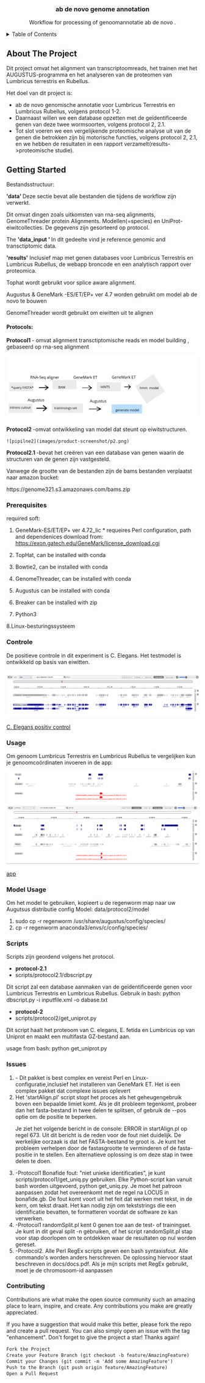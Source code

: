 
<!-- PROJECT LOGO -->


<h3 align="center">ab de novo genome annotation </h3>

  <p align="center">
    Workflow for processing of  genoomannotatie ab de novo .



<!-- TABLE OF CONTENTS -->
<details>
  <summary>Table of Contents</summary>
  <ol>
    <li>
      <a href="#about-the-project">About The Project</a>
      <ul>
        <li></li>
      </ul>
    </li>
    <li>
      <a href="#getting-started">Getting Started</a>
      <ul>
        <li><a href="#prerequisites">Prerequisites</a></li>
      </ul>
    </li>
    <li><a href="#usage">Usage</a></li>
    <li><a href="#Positiv">Positiv control</a></li>
    <li><a href="#contributing">Contributing</a></li>
    <li><a href="#Scripts">Scripts</a></li>
    <li><a href="#Issues">Issues</a></li>
  </ol>
</details>



<!-- ABOUT THE PROJECT -->
## About The Project

Dit project omvat het  alignment van transcriptoomreads, het trainen met het AUGUSTUS-programma 
en het analyseren van de proteomen van Lumbricus terrestris en Rubellus.

Het doel van dit project is:

* ab  de novo  genomische annotatie  voor Lumbricus Terrestris en Lumbricus Rubellus, volgens protocol 1-2. 
* Daarnaast willen we een database opzetten met de geïdentificeerde genen van deze twee wormsoorten, volgens protocol 2, 2.1. 
* Tot slot voeren we een vergelijkende proteomische analyse uit van de genen die betrokken zijn bij motorische functies,
 volgens protocol 2, 2.1, en we hebben de resultaten in een rapport verzamelt(results->proteomische studie).


<!-- GETTING STARTED -->
## Getting Started

Bestandsstructuur:


 <p> <strong> 'data'  </strong> Deze sectie bevat alle bestanden die tijdens de workflow zijn verwerkt.</p> 
 <p> Dit omvat dingen zoals uitkomsten van rna-seq alignments, GenomeThreader protein Alignments. Modellen(=species) en UniProt-eiwitcollecties.
 De gegevens zijn gesorteerd op protocol.</p>


<p>  The <strong> 'data_input ' </strong>In dit gedeelte vind je reference genomic and transctiptomic data.  </p>

<p> <strong> 'results'</strong>  Inclusief map met genen databases voor Lumbricus Terrestris en Lumbricus Rubellus, 
de webapp broncode en een analytisch rapport over proteomica. </p> 
    
	
<p>  <string> Tophat</string>   wordt gebruikt voor splice aware   alignment.  </p> 
<p> <string> Augustus &  GeneMark</string>  -ES/ET/EP+ ver 4.7 worden gebruikt om model ab de novo te bouwen  </p>
<p> <string> GenomeThreader wordt gebruikt om eiwitten uit te alignen </string>  </p>

<h4>  Protocols: </h4>
 
  <p> <strong>Protocol1 </strong>  - omvat alignment  transctiptomische reads  en model building , gebaseerd op rna-seq  alignment</p>
  
  ![pipilne1](images/product-screenshot/p1.png)
  
  <p> <strong>Protocol2  </strong>-omvat ontwikkeling van  model dat steunt op eiwitstructuren. </p>
  
    ![pipilne2](images/product-screenshot/p2.png)
 <p>  <strong>Protocol2.1 </strong> -bevat het creëren van een database van genen waarin de structuren van de genen zijn vastgesteld. </p>

<p> Vanwege de grootte van de bestanden zijn de bams bestanden verplaatst naar amazon bucket: </p>
<p> https://genome321.s3.amazonaws.com/bams.zip </p>
  


### Prerequisites

required soft:

1. GeneMark-ES/ET/EP+ ver 4.72_lic *
requeires Perl configuration, path and dependenices
download from: https://exon.gatech.edu/GeneMark/license_download.cgi

2. TopHat, can be installed with conda

3. Bowtie2, can be installed with conda

4. GenomeThreader, can be installed with conda

5. Augustus can be installed with conda
6. Breaker can be installed with zip

7. Python3

8.Linux-besturingssysteem

### Controle 
De positieve controle in dit experiment is C. Elegans. Het testmodel is ontwikkeld op basis van eiwitten.  
 
 


  <a href="https://wclumterr.netlify.app/">
    <img src="https://github.com/ProjecticumDataScience/lumbricus/blob/master/images/product-screenshot/pc.png">
  </a>

<a href="https://wclumterr.netlify.app/"> C. Elegans positiv control</a>


### Usage

Om genoom Lumbricus Terrestris en Lumbricus Rubellus te vergelijken kun je genoomcoördinaten invoeren in de app:
 

  <a href="https://wclumterr.netlify.app/">
    <img src="https://github.com/ProjecticumDataScience/lumbricus/blob/master/images/product-screenshot/usage.png">
  </a>

<a href="https://genomewclumterr.netlify.app/"> app </a>


### Model Usage

Om het model te gebruiken, kopieert u de regenworm map naar uw Augutsus distributie config
Model:
data/protocol2/model

1. sudo cp -r regenworm /usr/share/augustus/config/species/
2.   cp -r regenworm  anaconda3/envs/c/config/species/
### Scripts

Scripts zijn geordend volgens het protocol.

* <strong> protocol-2.1 </strong>
* scripts/protocol2.1/dbscript.py

 Dit script zal een database aanmaken van de geïdentificeerde genen voor Lumbricus Terrestris en Lumbricus Rubellus.
 Gebruik in bash: 
python dbscript.py -i inputfile.xml -o dabase.txt
 
* <strong> protocol-2  </strong> 
*  scripts/protocol2/get_uniprot.py

 Dit script haalt het proteoom van C. elegans, E. fetida en Lumbricus op van Uniprot en maakt een multifasta GZ-bestand aan.

usage from bash: 
python get_uniprot.py
 

### Issues

<ol>
  <li> - Dit pakket is best complex en vereist Perl en Linux-configuratie,inclusief het installeren van GeneMark ET.
  Het is een complex pakket dat complexe issues oplevert</li>
<li> Het 'startAlign.pl' script stopt het proces als het geheugengebruik boven een bepaalde limiet komt. Als je dit probleem tegenkomt, 
probeer dan het fasta-bestand in twee delen te splitsen, of gebruik de --pos optie om de positie te beperken.
<p>
Je ziet het volgende bericht in de console: ERROR in startAlign.pl op regel 673. 
Uit dit bericht is de reden voor de fout niet duidelijk. De werkelijke oorzaak is dat het FASTA-bestand te groot is.
 Je kunt het probleem verhelpen door 
de fastasgrootte te verminderen of de fasta-positie in te stellen. Een alternatieve 
oplossing is om deze stap in twee delen te doen. </p>

 </li>
  <li>-Protocol1 
   Bonafide fout: "niet unieke identificaties", je kunt scripts/protocol1/get_uniq.py gebruiken. 
   Elke Python-script kan vanuit bash worden uitgevoerd, python get_uniq.py. 
   Je moet het patroon aanpassen zodat het overeenkomt met de regel na LOCUS in bonafide.gb.
   De fout komt voort uit het feit dat werken met tekst, in de kern, om tekst draait. 
   Het kan nodig zijn om tekststrings die een identificatie bevatten, te formatteren voordat de software ze kan verwerken.
  </li>

<li>-Protocol1 randomSplit.pl kent 0 genen toe aan de test- of trainingset. Je kunt in dit geval split -n gebruiken, 
of het script randomSplit.pl stap voor stap doorlopen om te ontdekken waar de resultaten op nul worden gereset.</li> 

<li>-Protocol2. Alle Perl RegEx scripts geven een bash syntaxisfout. 
Alle commando's worden anders herschreven. De oplossing hiervoor staat beschreven in docs/docs.pdf.
Als je mijn scripts met RegEx gebruikt, moet je de chromosoom-id aanpassen</li> 


</ol>






### Contributing

Contributions are what make the open source community such an amazing place to learn, inspire, and create. Any contributions you make are greatly appreciated.

If you have a suggestion that would make this better, please fork the repo and create a pull request. You can also simply open an issue with the tag "enhancement". Don't forget to give the project a star! Thanks again!

    Fork the Project
    Create your Feature Branch (git checkout -b feature/AmazingFeature)
    Commit your Changes (git commit -m 'Add some AmazingFeature')
    Push to the Branch (git push origin feature/AmazingFeature)
    Open a Pull Request
